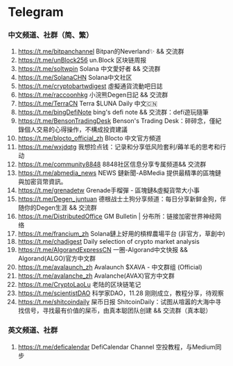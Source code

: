 # Telegram

### 中文频道、社群（简、繁）

1. https://t.me/bitpanchannel Bitpan的Neverland✨ && 交流群
2. https://t.me/unBlock256 un.Block 区块链周报
3. https://t.me/soltwpin Solana 中文愛好者 && 交流群
4. https://t.me/SolanaCHN Solana中文社区
5. https://t.me/cryptobartwdigest 虛擬通貨流動吧日誌
6. https://t.me/raccoonhkg 小浣熊Degen日記 && 交流群
7. https://t.me/TerraCN Terra $LUNA Daily 中文🇨🇳
8. https://t.me/bingDefiNote bing's defi note && 交流群：defi遊玩隨筆
9. https://t.me/BensonTradingDesk Benson's Trading Desk：碎碎念，僅紀錄個人交易的心得操作，不構成投資建議
10. https://t.me/blocto_official_zh Blocto 中文官方頻道
11. https://t.me/wxjdqtg 我想捡点钱：记录和分享低风险套利/薅羊毛的思考和行动
12. https://t.me/community8848 8848社区信息分享专属频道&& 交流群
13. https://t.me/abmedia_news NEWS 鏈新聞-ABMedia 提供最精準的區塊鏈與加密貨幣資訊。
14. https://t.me/grenadetw Grenade手榴彈 - 區塊鏈&虛擬貨幣大小事
15. https://t.me/Degen_juntuan 德根战士土狗分享频道：每日分享新鲜金狗，伴随你的Degen生涯 && 交流群
15. https://t.me/DistributedOffice GM Bulletin | 分布所：链接加密世界神经网络
17. https://t.me/francium_zh Solana鏈上好用的槓桿農場平台 (非官方，草創中)
18. https://t.me/chadigest Daily selection of crypto market analysis
18. https://t.me/AlgorandExpressCN 一圈-Algorand中文快报 && Algorand(ALGO)官方中文群
18. https://t.me/avalaunch_zh Avalaunch $XAVA - 中文群组 (Official)
18. https://t.me/avalanche_zh Avalanche(AVAX)官方中文群
18. https://t.me/CryptoLaoLu 老陆的区块链笔记
18. https://t.me/scientistDAO 科学家DAO，11.28 刚刚成立，教程分享，待观察
18. https://t.me/shitcoindaily 屎币日报 ShitcoinDaily：试图从喧嚣的大海中寻找信号，寻找最有价值的屎币，由真本聪团队创建 && 交流群（真本聪）

### 英文频道、社群

1. https://t.me/deficalendar DefiCalendar Channel 空投教程，与Medium同步

